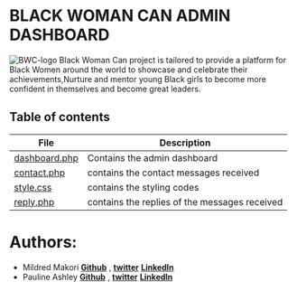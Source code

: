 # BLACK WOMAN CAN ADMIN DASHBOARD
![BWC-logo](https://github.com/kwamboka1/BWC-Frontend/blob/master/bwc.jpeg)
  Black Woman Can project is tailored to provide a platform for Black Women 
  around the world to showcase and celebrate their achievements,Nurture and 
  mentor young Black girls to become more confident in themselves and become 
  great leaders.
  
## Table of contents

File | Description
---- | -----------
[dashboard.php](./dashboard.php) | Contains the admin dashboard
[contact.php](./contact.php) | contains the contact messages received
[style.css](./style.css) | contains the styling codes
[reply.php](./reply.php) | contains the replies of the messages received



# Authors:
* Mildred Makori **[Github](https://github.com/kwamboka1)** , **[twitter](https://twitter.com/makori_mildred)** **[Linkedln](https://www.linkedin.com/in/mildred-makori-892652120/)**
* Pauline Ashley **[Github]()** , **[twitter]()** **[Linkedln]()**